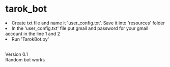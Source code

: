 # tarok_bot
<li>Create txt file and name it 'user_config.txt'. Save it into 'resources' folder</li>
<li>In the 'user_config.txt' file put gmail and password for your gmail account in the line 1 and 2</li>
<li>Run 'TarokBot.py'</li>
<br/>
<p>Version 0.1<br/>Random bot works</p>